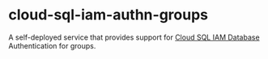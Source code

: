 # cloud-sql-iam-authn-groups
A self-deployed service that provides support for [Cloud SQL IAM Database](https://cloud.google.com/sql/docs/mysql/authentication) Authentication for groups.